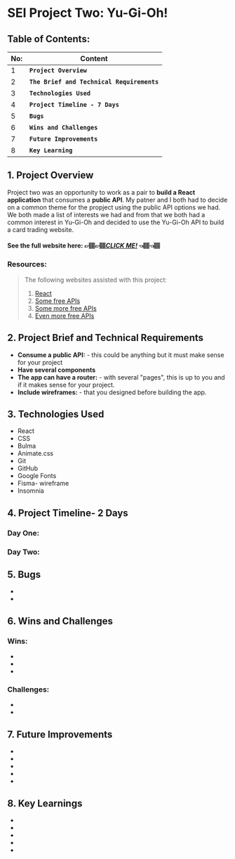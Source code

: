 # SEI Project Two: Yu-Gi-Oh!

## Table of Contents:

|  **No:**     | **Content** |
| -------- | ------- |
|    1    | **`Project Overview`**|
|    2     | **`The Brief and Technical Requirements`**|
|    3    | **`Technologies Used`**|
|    4     | **`Project Timeline - 7 Days`**|
|    5     | **`Bugs`**|
|    6     | **`Wins and Challenges`**|
|    7     | **`Future Improvements`**|
|    8     | **`Key Learning`**|

 ## 1. Project Overview
Project two was an opportunity to work as a pair to **build a React application** that consumes a **public API**. My patner and I both had to decide on a common theme for the propject using the public API options we had. We both made a list of interests we had and from that we both had a common interest in Yu-Gi-Oh and decided to use the Yu-Gi-Oh API to build a card trading website.

#### See the full website here: 👉🏽👉🏽[*CLICK ME!*](https://isaac-kumar-yugioh.netlify.app/) 👈🏽👈🏽

### Resources:
> The following websites assisted with this project:
> 1. [React](https://reactjs.org/)
> 2. [Some free APIs](https://apilist.fun/)
> 3. [Some more free APIs](https://github.com/public-apis/public-apis)
> 4. [Even more free APIs](https://dev.to/camerenisonfire/10-intriguing-public-rest-apis-for-your-next-project-2gbd)

## 2. Project Brief and Technical Requirements

- **Consume a public API:** - this could be anything but it must make sense for your project
- **Have several components** 
- **The app can have a router:** - with several "pages", this is up to you and if it makes sense for your project.
- **Include wireframes:** - that you designed before building the app.

## 3. Technologies Used

- React
- CSS
- Bulma 
- Animate.css
- Git
- GitHub
- Google Fonts
- Fisma- wireframe
- Insomnia



## 4. Project Timeline- 2 Days

### Day One:


### Day Two:




## 5. Bugs

- 
- 

## 6. Wins and Challenges

### Wins:
- 
- 
- 

### Challenges:
- 
- 

## 7. Future Improvements

- 
- 
- 
- 
- 


## 8. Key Learnings

- 
- 
- 
- 
- 



